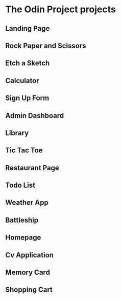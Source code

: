 # The Odin Project projects

## Landing Page

## Rock Paper and Scissors

## Etch a Sketch

## Calculator

## Sign Up Form

## Admin Dashboard

## Library

## Tic Tac Toe

## Restaurant Page

## Todo List

## Weather App

## Battleship

## Homepage

## Cv Application

## Memory Card

## Shopping Cart

